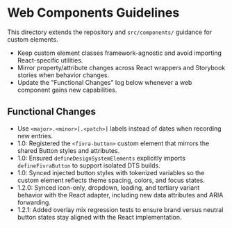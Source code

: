 # Web Components Guidelines

This directory extends the repository and `src/components/` guidance for custom elements.

- Keep custom element classes framework-agnostic and avoid importing React-specific utilities.
- Mirror property/attribute changes across React wrappers and Storybook stories when behavior changes.
- Update the "Functional Changes" log below whenever a web component gains new capabilities.

## Functional Changes
- Use `<major>.<minor>[.<patch>]` labels instead of dates when recording new entries.
- 1.0: Registered the `<fivra-button>` custom element that mirrors the shared Button styles and attributes.
- 1.0: Ensured `defineDesignSystemElements` explicitly imports `defineFivraButton` to support isolated DTS builds.
- 1.0: Synced injected button styles with tokenized variables so the custom element reflects theme spacing, colors, and focus states.
- 1.2.0: Synced icon-only, dropdown, loading, and tertiary variant behavior with the React adapter, including new data attributes and ARIA forwarding.
- 1.2.1: Added overlay mix regression tests to ensure brand versus neutral button states stay aligned with the React implementation.
